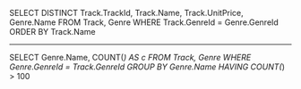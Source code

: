 SELECT DISTINCT Track.TrackId, Track.Name, Track.UnitPrice, Genre.Name
FROM Track, Genre
WHERE Track.GenreId = Genre.GenreId
ORDER BY Track.Name

---------------------------------------

SELECT Genre.Name, COUNT(*) AS c
FROM Track, Genre
WHERE Genre.GenreId = Track.GenreId 
GROUP BY Genre.Name
HAVING COUNT(*) > 100
